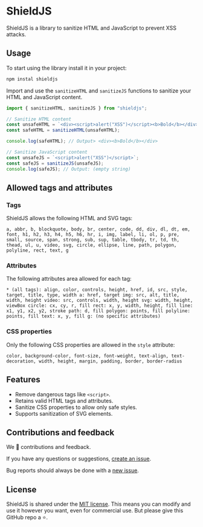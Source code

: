 # ShieldJS

ShieldJS is a library to sanitize HTML and JavaScript to prevent XSS attacks.

## Usage

To start using the library install it in your project:

```bash
npm instal shieldjs
```

Import and use the `sanitizeHTML` and `sanitizeJS` functions to sanitize your HTML and JavaScript content.

```js
import { sanitizeHTML, sanitizeJS } from "shieldjs";

// Sanitize HTML content
const unsafeHTML = `<div><script>alert("XSS")</script><b>Bold</b></div>`;
const safeHTML = sanitizeHTML(unsafeHTML);

console.log(safeHTML); // Output> <div><b>Bold</b></div>

// Sanitize JavaScript content
const unsafeJS = `<script>alert("XSS")</script>`;
const safeJS = sanitizeJS(unsafeJS);
console.log(safeJS); // Output: (empty string)
```

## Allowed tags and attributes

### Tags

ShieldJS allows the following HTML and SVG tags:

`a, abbr, b, blockquote, body, br, center, code, dd, div, dl, dt, em, font,
h1, h2, h3, h4, h5, h6, hr, i, img, label, li, ol, p, pre,
small, source, span, strong, sub, sup, table, tbody, tr, td, th, thead, ul, u, video,
svg, circle, ellipse, line, path, polygon, polyline, rect, text, g`

### Attributes

The following attributes area allowed for each tag:

`* (all tags): align, color, controls, height, href, id, src, style, target, title, type, width
a: href, target
img: src, alt, title, width, height
video: src, controls, width, height
svg: width, height, viewBox
circle: cx, cy, r, fill
rect: x, y, width, height, fill
line: x1, y1, x2, y2, stroke
path: d, fill
polygon: points, fill
polyline: points, fill
text: x, y, fill
g: (no specific attributes)`

### CSS properties

Only the following CSS properties are allowed in the `style` attribute:

`color, background-color, font-size, font-weight, text-align, text-decoration, width, height, margin, padding, border, border-radius`

## Features

- Remove dangerous tags like `<script>`.
- Retains valid HTML tags and attributes.
- Sanitize CSS properties to allow only safe styles.
- Supports sanitization of SVG elements.

## Contributions and feedback

We :purple_heart: contributions and feedback.

If you have any questions or suggestions, [create an issue](https://github.com/bw3sley/shieldjs/issues/new).

Bug reports should always be done with a [new issue](https://github.com/bw3sley/shieldjs/issues/new).

## License

ShieldJS is shared under the [MIT license](https://github.com/bw3sley/shieldjs/blob/master/LICENSE.md). This means you can modify and use it however you want, even for commercial use. But please give this GitHub repo a :star:.
